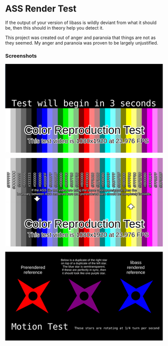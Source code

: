 # ASS Render Test

If the output of your version of libass is wildly deviant from what it should be, then this should in theory help you detect it.

This project was created out of anger and paranoia that things are not as they seemed. My anger and paranoia was proven to be largely unjustified.

### Screenshots
![screenshot1_small.png](screenshot1_small.png)

![screenshot2_small.png](screenshot2_small.png)

![screenshot3_small.png](screenshot3_small.png)
